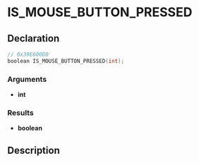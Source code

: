 # IS_MOUSE_BUTTON_PRESSED

## Declaration
```cpp
// 0x39E600D0
boolean IS_MOUSE_BUTTON_PRESSED(int);
```

### Arguments
- **int**

### Results
- **boolean**

## Description

